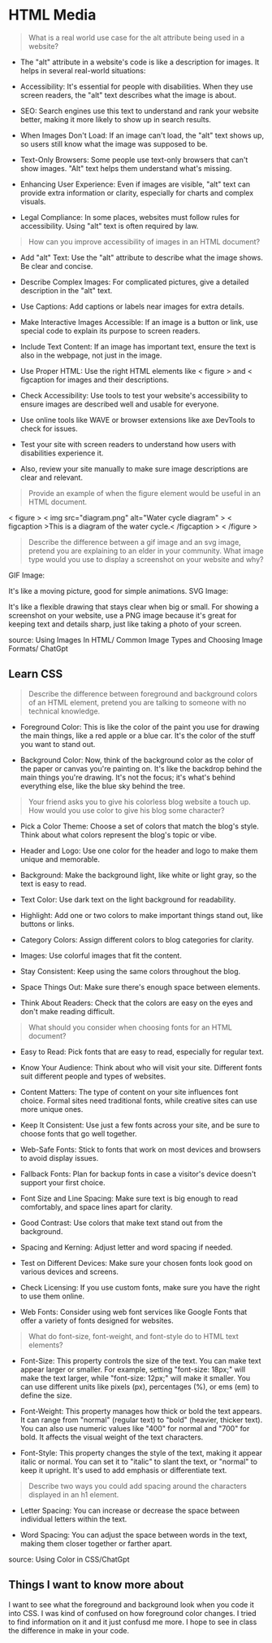 # HTML Media

> What is a real world use case for the alt attribute being used in a website?

* The "alt" attribute in a website's code is like a description for images. It helps in several real-world situations:

* Accessibility: It's essential for people with disabilities. When they use screen readers, the "alt" text describes what the image is about.

* SEO: Search engines use this text to understand and rank your website better, making it more likely to show up in search results.

* When Images Don't Load: If an image can't load, the "alt" text shows up, so users still know what the image was supposed to be.

* Text-Only Browsers: Some people use text-only browsers that can't show images. "Alt" text helps them understand what's missing.

* Enhancing User Experience: Even if images are visible, "alt" text can provide extra information or clarity, especially for charts and complex visuals.

* Legal Compliance: In some places, websites must follow rules for accessibility. Using "alt" text is often required by law.

> How can you improve accessibility of images in an HTML document?

* Add "alt" Text: Use the "alt" attribute to describe what the image shows. Be clear and concise.

* Describe Complex Images: For complicated pictures, give a detailed description in the "alt" text.

* Use Captions: Add captions or labels near images for extra details.

* Make Interactive Images Accessible: If an image is a button or link, use special code to explain its purpose to screen readers.

* Include Text Content: If an image has important text, ensure the text is also in the webpage, not just in the image.

* Use Proper HTML: Use the right HTML elements like < figure > and < figcaption for images and their descriptions.

* Check Accessibility: Use tools to test your website's accessibility to ensure images are described well and usable for everyone.

* Use online tools like WAVE or browser extensions like axe DevTools to check for issues.

* Test your site with screen readers to understand how users with disabilities experience it.

* Also, review your site manually to make sure image descriptions are clear and relevant.

> Provide an example of when the figure element would be useful in an HTML document.

< figure >
  < img src="diagram.png" alt="Water cycle diagram" >
  < figcaption >This is a diagram of the water cycle.< /figcaption >
< /figure >

> Describe the difference between a gif image and an svg image, pretend you are explaining to an elder in your community.
What image type would you use to display a screenshot on your website and why?

GIF Image:

It's like a moving picture, good for simple animations.
SVG Image:

It's like a flexible drawing that stays clear when big or small.
For showing a screenshot on your website, use a PNG image because it's great for keeping text and details sharp, just like taking a photo of your screen.

source: Using Images In HTML/ Common Image Types and Choosing Image Formats/ ChatGpt

## Learn CSS

> Describe the difference between foreground and background colors of an HTML element, pretend you are talking to someone with no technical knowledge.

* Foreground Color: This is like the color of the paint you use for drawing the main things, like a red apple or a blue car. It's the color of the stuff you want to stand out.

* Background Color: Now, think of the background color as the color of the paper or canvas you're painting on. It's like the backdrop behind the main things you're drawing. It's not the focus; it's what's behind everything else, like the blue sky behind the tree.

> Your friend asks you to give his colorless blog website a touch up. How would you use color to give his blog some character?

* Pick a Color Theme: Choose a set of colors that match the blog's style. Think about what colors represent the blog's topic or vibe.

* Header and Logo: Use one color for the header and logo to make them unique and memorable.

* Background: Make the background light, like white or light gray, so the text is easy to read.

* Text Color: Use dark text on the light background for readability.

* Highlight: Add one or two colors to make important things stand out, like buttons or links.

* Category Colors: Assign different colors to blog categories for clarity.

* Images: Use colorful images that fit the content.

* Stay Consistent: Keep using the same colors throughout the blog.

* Space Things Out: Make sure there's enough space between elements.

* Think About Readers: Check that the colors are easy on the eyes and don't make reading difficult.

> What should you consider when choosing fonts for an HTML document?

* Easy to Read: Pick fonts that are easy to read, especially for regular text.

* Know Your Audience: Think about who will visit your site. Different fonts suit different people and types of websites.

* Content Matters: The type of content on your site influences font choice. Formal sites need traditional fonts, while creative sites can use more unique ones.

* Keep It Consistent: Use just a few fonts across your site, and be sure to choose fonts that go well together.

* Web-Safe Fonts: Stick to fonts that work on most devices and browsers to avoid display issues.

* Fallback Fonts: Plan for backup fonts in case a visitor's device doesn't support your first choice.

* Font Size and Line Spacing: Make sure text is big enough to read comfortably, and space lines apart for clarity.

* Good Contrast: Use colors that make text stand out from the background.

* Spacing and Kerning: Adjust letter and word spacing if needed.

* Test on Different Devices: Make sure your chosen fonts look good on various devices and screens.

* Check Licensing: If you use custom fonts, make sure you have the right to use them online.

* Web Fonts: Consider using web font services like Google Fonts that offer a variety of fonts designed for websites.

> What do font-size, font-weight, and font-style do to HTML text elements?

* Font-Size: This property controls the size of the text. You can make text appear larger or smaller. For example, setting "font-size: 18px;" will make the text larger, while "font-size: 12px;" will make it smaller. You can use different units like pixels (px), percentages (%), or ems (em) to define the size.

* Font-Weight: This property manages how thick or bold the text appears. It can range from "normal" (regular text) to "bold" (heavier, thicker text). You can also use numeric values like "400" for normal and "700" for bold. It affects the visual weight of the text characters.

* Font-Style: This property changes the style of the text, making it appear italic or normal. You can set it to "italic" to slant the text, or "normal" to keep it upright. It's used to add emphasis or differentiate text.

> Describe two ways you could add spacing around the characters displayed in an h1 element.

* Letter Spacing: You can increase or decrease the space between individual letters within the text.

* Word Spacing: You can adjust the space between words in the text, making them closer together or farther apart.

source: Using Color in CSS/ChatGpt

## Things I want to know more about

I want to see what the foreground and background look when you code it into CSS. I was kind of confused on how foreground color changes. I tried to find information on it and it just confusd me more. I hope to see in class the difference in make in your code.